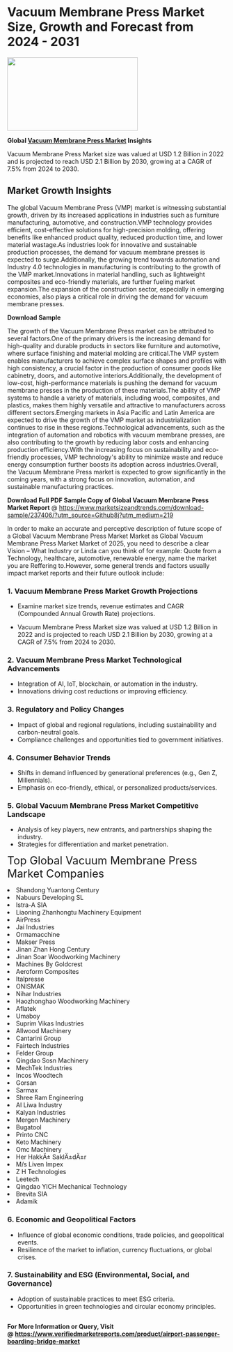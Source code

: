 <H1>Vacuum Membrane Press Market Size, Growth and Forecast from 2024 - 2031</H1><img class="aligncenter size-medium wp-image-584254" src="https://thirdeyenews.in/wp-content/uploads/2024/09/Global-Market-Research-300x168.jpeg" alt="" width="300" height="168" /><p><strong>Global&nbsp;<a href="https://www.marketsizeandtrends.com/download-sample/237406/?utm_source=Github8j?utm_medium=219">Vacuum Membrane Press Market</a> Insights</strong></p><p>Vacuum Membrane Press Market size was valued at USD 1.2 Billion in 2022 and is projected to reach USD 2.1 Billion by 2030, growing at a CAGR of 7.5% from 2024 to 2030.</p><p><h2>Market Growth Insights</h2> <p>The global Vacuum Membrane Press (VMP) market is witnessing substantial growth, driven by its increased applications in industries such as furniture manufacturing, automotive, and construction.VMP technology provides efficient, cost-effective solutions for high-precision molding, offering benefits like enhanced product quality, reduced production time, and lower material wastage.As industries look for innovative and sustainable production processes, the demand for vacuum membrane presses is expected to surge.Additionally, the growing trend towards automation and Industry 4.0 technologies in manufacturing is contributing to the growth of the VMP market.Innovations in material handling, such as lightweight composites and eco-friendly materials, are further fueling market expansion.The expansion of the construction sector, especially in emerging economies, also plays a critical role in driving the demand for vacuum membrane presses.</p> <p><strong>Download Sample</strong></p> <p>The growth of the Vacuum Membrane Press market can be attributed to several factors.One of the primary drivers is the increasing demand for high-quality and durable products in sectors like furniture and automotive, where surface finishing and material molding are critical.The VMP system enables manufacturers to achieve complex surface shapes and profiles with high consistency, a crucial factor in the production of consumer goods like cabinetry, doors, and automotive interiors.Additionally, the development of low-cost, high-performance materials is pushing the demand for vacuum membrane presses in the production of these materials.The ability of VMP systems to handle a variety of materials, including wood, composites, and plastics, makes them highly versatile and attractive to manufacturers across different sectors.Emerging markets in Asia Pacific and Latin America are expected to drive the growth of the VMP market as industrialization continues to rise in these regions.Technological advancements, such as the integration of automation and robotics with vacuum membrane presses, are also contributing to the growth by reducing labor costs and enhancing production efficiency.With the increasing focus on sustainability and eco-friendly processes, VMP technology's ability to minimize waste and reduce energy consumption further boosts its adoption across industries.Overall, the Vacuum Membrane Press market is expected to grow significantly in the coming years, with a strong focus on innovation, automation, and sustainable manufacturing practices.</p> <p><span class=""><strong>Download Full PDF Sample Copy of Global Vacuum Membrane Press Market Report</strong> @ <a href="https://www.marketsizeandtrends.com/download-sample/237406/?utm_source=Github8j?utm_medium=219" target="_blank">https://www.marketsizeandtrends.com/download-sample/237406/?utm_source=Github8j?utm_medium=219</a></span></p><p>In order to make an accurate and perceptive description of future scope of a Global&nbsp;Vacuum Membrane Press Market Market as Global&nbsp;Vacuum Membrane Press Market Market of 2025, you need to describe a clear Vision &ndash; What Industry or Linda can you think of for example: Quote from a Technology, healthcare, automotive, renewable energy, name the market you are Reffering to.However, some general trends and factors usually impact market reports and their future outlook include:</p><h3>1.&nbsp;<strong>Vacuum Membrane Press Market Growth Projections</strong></h3><ul><li>Examine market size trends, revenue estimates and CAGR (Compounded Annual Growth Rate) projections.</li><li><p>Vacuum Membrane Press Market size was valued at USD 1.2 Billion in 2022 and is projected to reach USD 2.1 Billion by 2030, growing at a CAGR of 7.5% from 2024 to 2030.</p></li></ul><h3>2.&nbsp;<strong>Vacuum Membrane Press Market Technological Advancements</strong></h3><ul><li>Integration of AI, IoT, blockchain, or automation in the industry.</li><li>Innovations driving cost reductions or improving efficiency.</li></ul><h3>3.&nbsp;<strong>Regulatory and Policy Changes</strong></h3><ul><li>Impact of global and regional regulations, including sustainability and carbon-neutral goals.</li><li>Compliance challenges and opportunities tied to government initiatives.</li></ul><h3>4.&nbsp;<strong>Consumer Behavior Trends</strong></h3><ul><li>Shifts in demand influenced by generational preferences (e.g., Gen Z, Millennials).</li><li>Emphasis on eco-friendly, ethical, or personalized products/services.</li></ul><h3>5.&nbsp;<strong>Global Vacuum Membrane Press Market Competitive Landscape</strong></h3><ul><li>Analysis of key players, new entrants, and partnerships shaping the industry.</li><li>Strategies for differentiation and market penetration.</li></ul><p data-pm-slice="1 1 []"><span style="color: inherit; font-family: inherit; font-size: 25px;">Top Global Vacuum Membrane Press Market Companies</span></p><div class="" data-test-id=""><p><li>Shandong Yuantong Century</li><li> Nabuurs Developing SL</li><li> Istra-A SIA</li><li> Liaoning Zhanhongtu Machinery Equipment</li><li> AirPress</li><li> Jai Industries</li><li> Ormamacchine</li><li> Makser Press</li><li> Jinan Zhan Hong Century</li><li> Jinan Soar Woodworking Machinery</li><li> Machines By Goldcrest</li><li> Aeroform Composites</li><li> Italpresse</li><li> ONISMAK</li><li> Nihar Industries</li><li> Haozhonghao Woodworking Machinery</li><li> Aflatek</li><li> Umaboy</li><li> Suprim Vikas Industries</li><li> Allwood Machinery</li><li> Cantarini Group</li><li> Fairtech Industries</li><li> Felder Group</li><li> Qingdao Sosn Machinery</li><li> MechTek Industries</li><li> Incos Woodtech</li><li> Gorsan</li><li> Sarmax</li><li> Shree Ram Engineering</li><li> Al Liwa Industry</li><li> Kalyan Industries</li><li> Mergen Machinery</li><li> Bugatool</li><li> Printo CNC</li><li> Keto Machinery</li><li> Omc Machinery</li><li> Her HakkÄ± SaklÄ±dÄ±r</li><li> M/s Liven Impex</li><li> Z H Technologies</li><li> Leetech</li><li> Qingdao YICH Mechanical Technology</li><li> Brevita SIA</li><li> Adamik</li></p></div><h3>6.&nbsp;<strong>Economic and Geopolitical Factors</strong></h3><ul><li>Influence of global economic conditions, trade policies, and geopolitical events.</li><li>Resilience of the market to inflation, currency fluctuations, or global crises.</li></ul><h3>7.&nbsp;<strong>Sustainability and ESG (Environmental, Social, and Governance)</strong></h3><ul><li>Adoption of sustainable practices to meet ESG criteria.</li><li>Opportunities in green technologies and circular economy principles.</li></ul><h2><strong style="font-size: 14px;">For More Information or Query, Visit @&nbsp;</strong><a style="background-color: #ffffff; font-size: 14px;" href="https://www.marketsizeandtrends.com/report/vacuum-membrane-press-market/" target="_blank">https://www.verifiedmarketreports.com/product/airport-passenger-boarding-bridge-market</a></h2>